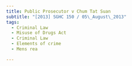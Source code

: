 ```yaml
---
title: Public Prosecutor v Chum Tat Suan 
subtitle: "[2013] SGHC 150 / 05\_August\_2013"
tags:
  - Criminal Law
  - Misuse of Drugs Act
  - Criminal Law
  - Elements of crime
  - Mens rea

---
```


